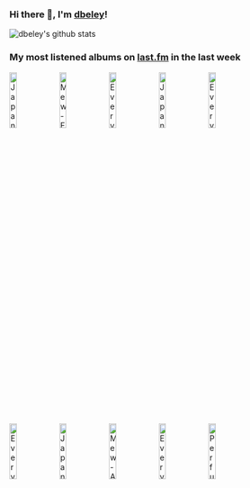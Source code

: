 ### Hi there 👋, I'm [dbeley](https://dbeley.ovh/en)!

![dbeley's github stats](https://github-readme-stats.vercel.app/api?username=dbeley)

### My most listened albums on [last.fm](https://www.last.fm/user/d_beley) in the last week

[<img src='https://lastfm.freetls.fastly.net/i/u/300x300/cbf1dee4189770223d517c4e2b4b6d2e.jpg' width='16%' height='16%' alt='Japanese Breakfast - Soft Sounds From Another Planet'>](https://www.last.fm/music/japanese%2bbreakfast/soft%2bsounds%2bfrom%2banother%2bplanet)&nbsp;
[<img src='https://lastfm.freetls.fastly.net/i/u/300x300/372d9534544a4f56ae6fda12bb4c05ba.png' width='16%' height='16%' alt='Mew - Frengers'>](https://www.last.fm/music/mew/frengers)&nbsp;
[<img src='https://lastfm.freetls.fastly.net/i/u/300x300/9d00ead19750b3fe827d9592465ea3c6.jpg' width='16%' height='16%' alt='Everything Everything - Get to Heaven'>](https://www.last.fm/music/everything%2beverything/get%2bto%2bheaven)&nbsp;
[<img src='https://lastfm.freetls.fastly.net/i/u/300x300/5d93403fbc951b7d31fa80ff826b5180.jpg' width='16%' height='16%' alt='Japanese Breakfast - Jubilee'>](https://www.last.fm/music/japanese%2bbreakfast/jubilee)&nbsp;
[<img src='https://lastfm.freetls.fastly.net/i/u/300x300/705df0d687751d452445300ab03e10c3.jpg' width='16%' height='16%' alt='Everything Everything - Arc'>](https://www.last.fm/music/everything%2beverything/arc)&nbsp;
<br>
[<img src='https://lastfm.freetls.fastly.net/i/u/300x300/73b8545dec6e8faa2dc672407c7450d2.jpg' width='16%' height='16%' alt='Everything Everything - Man Alive'>](https://www.last.fm/music/everything%2beverything/man%2balive)&nbsp;
[<img src='https://lastfm.freetls.fastly.net/i/u/300x300/22fe169065701d4d95dcc1a0f8b93b90.jpg' width='16%' height='16%' alt='Japanese Breakfast - Psychopomp'>](https://www.last.fm/music/japanese%2bbreakfast/psychopomp)&nbsp;
[<img src='https://lastfm.freetls.fastly.net/i/u/300x300/bb70f819157c4ee7ce619cc353215889.png' width='16%' height='16%' alt='Mew - And the Glass Handed Kites'>](https://www.last.fm/music/mew/and%2bthe%2bglass%2bhanded%2bkites)&nbsp;
[<img src='https://lastfm.freetls.fastly.net/i/u/300x300/b2ac8a0af4f5100f4f95085130db6051.jpg' width='16%' height='16%' alt='Everything Everything - RE-ANIMATOR'>](https://www.last.fm/music/everything%2beverything/re-animator)&nbsp;
[<img src='https://lastfm.freetls.fastly.net/i/u/300x300/ca79d5a2dd935979e8c849c159bbdb13.jpg' width='16%' height='16%' alt='Perfume Genius - Set My Heart On Fire Immediately'>](https://www.last.fm/music/perfume%2bgenius/set%2bmy%2bheart%2bon%2bfire%2bimmediately)&nbsp;
<br>
